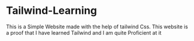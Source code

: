 # Tailwind-Learning
This is a Simple Website made with the help of tailwind Css. This website is a proof that I have learned Tailwind and I am quite Proficient at it
